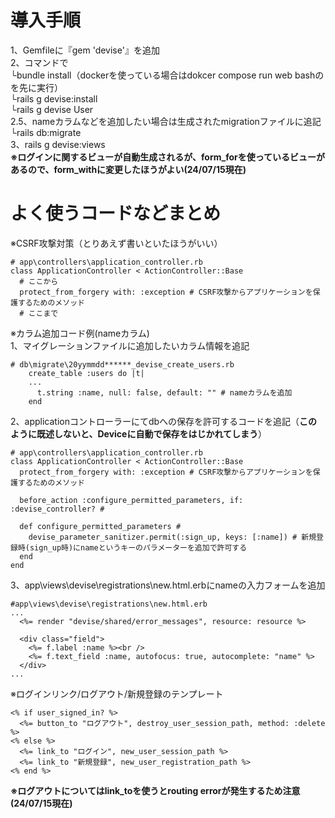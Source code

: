 # 導入手順
1、Gemfileに『gem 'devise'』を追加  
2、コマンドで  
└bundle install（dockerを使っている場合はdokcer compose run web bashのを先に実行）  
└rails g devise:install  
└rails g devise User  
2.5、nameカラムなどを追加したい場合は生成されたmigrationファイルに追記  
└rails db:migrate  
3、rails g devise:views  
 **※ログインに関するビューが自動生成されるが、form_forを使っているビューがあるので、form_withに変更したほうがよい(24/07/15現在)**

# よく使うコードなどまとめ
※CSRF攻撃対策（とりあえず書いといたほうがいい）
```
# app\controllers\application_controller.rb
class ApplicationController < ActionController::Base
  # ここから
  protect_from_forgery with: :exception # CSRF攻撃からアプリケーションを保護するためのメソッド
  # ここまで
```


※カラム追加コード例(nameカラム)  
1、マイグレーションファイルに追加したいカラム情報を追記
```
# db\migrate\20yymmdd******_devise_create_users.rb
    create_table :users do |t|
    ...
      t.string :name, null: false, default: "" # nameカラムを追加
    end
```
2、applicationコントローラーにてdbへの保存を許可するコードを追記（**このように既述しないと、Deviceに自動で保存をはじかれてしまう**）
```
# app\controllers\application_controller.rb
class ApplicationController < ActionController::Base
  protect_from_forgery with: :exception # CSRF攻撃からアプリケーションを保護するためのメソッド

  before_action :configure_permitted_parameters, if: :devise_controller? #

  def configure_permitted_parameters #
    devise_parameter_sanitizer.permit(:sign_up, keys: [:name]) # 新規登録時(sign_up時)にnameというキーのパラメーターを追加で許可する
  end
end
```
3、app\views\devise\registrations\new.html.erbにnameの入力フォームを追加
```
#app\views\devise\registrations\new.html.erb
...
  <%= render "devise/shared/error_messages", resource: resource %>

  <div class="field">
    <%= f.label :name %><br />
    <%= f.text_field :name, autofocus: true, autocomplete: "name" %>
  </div>
...
```

※ログインリンク/ログアウト/新規登録のテンプレート  
```
<% if user_signed_in? %>
  <%= button_to "ログアウト", destroy_user_session_path, method: :delete %>
<% else %>
  <%= link_to "ログイン", new_user_session_path %>
  <%= link_to "新規登録", new_user_registration_path %>
<% end %>
```
 **※ログアウトについてはlink_toを使うとrouting errorが発生するため注意(24/07/15現在)**
